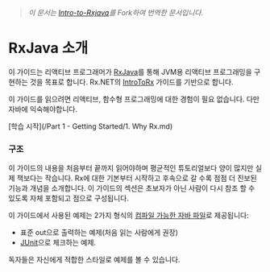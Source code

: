 > *이 문서는 [Intro-to-Rxjava](https://github.com/Froussios/Intro-To-RxJava)를 Fork하여 번역한 문서입니다.*

# RxJava 소개

이 가이드는 리액티브 프로그래머가 [RxJava](https://github.com/ReactiveX/RxJava)를 통해 JVM용 리액티브 프로그래밍을 구현하는 것을 목표로 합니다. Rx.NET의 [IntroToRx](http://www.introtorx.com) 가이드를 기반으로 합니다.

이 가이드를 읽으려면 리액티브, 함수형 프로그래밍에 대한 경험이 필요 없습니다. 다만 자바에 익숙해야합니다.

[학습 시작](/Part 1 - Getting Started/1. Why Rx.md)

### 구조

이 가이드의 내용을 처음부터 끝까지 읽어야하며 평균적인 튜토리얼보다 양이 많지만 실제 책보다는 작습니다. Rx에 대한 기본부터 시작하고 후속으로 갈 수록 점점 더 진보된 기능과 개념을 소개합니다. 이 가이드의 섹션은 초보자가 아닌 사람이 다시 참조 할 수 있도록 자체 포함되고 점으로 구성됩니다.

이 가이드에서 사용된 예제는 2가지 형식의 [컴파일 가능한 자바 파일](/tests/java/itrx)로 제공됩니다:
* 표준 out으로 출력하는 예제(처음 읽는 사람에게 권장)
* [JUnit](http://junit.org/)으로 체크하는 예제.

독자들은 자신에게 적합한 스타일로 예제를 볼 수 있습니다.

